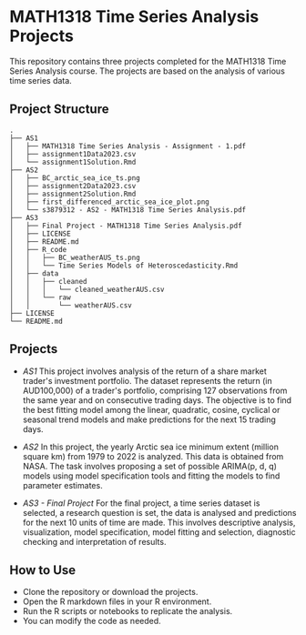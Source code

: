 # MATH1318 Time Series Analysis Projects

This repository contains three projects completed for the MATH1318 Time Series Analysis course. The projects are based on the analysis of various time series data.

## Project Structure
```
.
├── AS1
│   ├── MATH1318 Time Series Analysis - Assignment - 1.pdf
│   ├── assignment1Data2023.csv
│   └── assignment1Solution.Rmd
├── AS2
│   ├── BC_arctic_sea_ice_ts.png
│   ├── assignment2Data2023.csv
│   ├── assignment2Solution.Rmd
│   ├── first_differenced_arctic_sea_ice_plot.png
│   └── s3879312 - AS2 - MATH1318 Time Series Analysis.pdf
├── AS3
│   ├── Final Project - MATH1318 Time Series Analysis.pdf
│   ├── LICENSE
│   ├── README.md
│   ├── R_code
│   │   ├── BC_weatherAUS_ts.png
│   │   └── Time Series Models of Heteroscedasticity.Rmd
│   ├── data
│   │   ├── cleaned
│   │   │   └── cleaned_weatherAUS.csv
│   │   └── raw
│   │       └── weatherAUS.csv
├── LICENSE
└── README.md
```

## Projects

+ *AS1*
This project involves analysis of the return of a share market trader's investment portfolio. The dataset represents the return (in AUD100,000) of a trader's portfolio, comprising 127 observations from the same year and on consecutive trading days. The objective is to find the best fitting model among the linear, quadratic, cosine, cyclical or seasonal trend models and make predictions for the next 15 trading days.

+ *AS2*
In this project, the yearly Arctic sea ice minimum extent (million square km) from 1979 to 2022 is analyzed. This data is obtained from NASA. The task involves proposing a set of possible ARIMA(p, d, q) models using model specification tools and fitting the models to find parameter estimates.

+ *AS3 - Final Project*
For the final project, a time series dataset is selected, a research question is set, the data is analysed and predictions for the next 10 units of time are made. This involves descriptive analysis, visualization, model specification, model fitting and selection, diagnostic checking and interpretation of results.

## How to Use
+ Clone the repository or download the projects.
+ Open the R markdown files in your R environment.
+ Run the R scripts or notebooks to replicate the analysis.
+ You can modify the code as needed.
